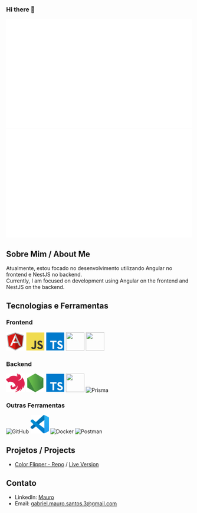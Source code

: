 ### Hi there 👋

<a href="https://github.com/jstrieb/github-stats">
<img src="https://raw.githubusercontent.com/Maurog-rgba/github-stats/master/generated/overview.svg#gh-dark-mode-only" />
<img src="https://raw.githubusercontent.com/Maurog-rgba/github-stats/master/generated/languages.svg#gh-dark-mode-only" />
</a>

## Sobre Mim / About Me
Atualmente, estou focado no desenvolvimento utilizando Angular no frontend e NestJS no backend.
<br>
Currently, I am focused on development using Angular on the frontend and NestJS on the backend.

## Tecnologias e Ferramentas

### Frontend
<img src="https://raw.githubusercontent.com/devicons/devicon/master/icons/angularjs/angularjs-original.svg" alt="Angular" width="50" height="50"> <img src="https://raw.githubusercontent.com/devicons/devicon/master/icons/javascript/javascript-original.svg" alt="JavaScript" width="50" height="50"> <img src="https://raw.githubusercontent.com/devicons/devicon/master/icons/typescript/typescript-original.svg" alt="TypeScript" width="50" height="50"> <img src="https://cdn.jsdelivr.net/gh/devicons/devicon/icons/sass/sass-original.svg" width="50" height="50" /> <img src="https://cdn.jsdelivr.net/gh/devicons/devicon/icons/bootstrap/bootstrap-original.svg" width="50" height="50" />

### Backend
<img src="https://raw.githubusercontent.com/devicons/devicon/master/icons/nestjs/nestjs-plain.svg" alt="NestJS" width="50" height="50"> <img src="https://raw.githubusercontent.com/devicons/devicon/master/icons/nodejs/nodejs-original.svg" alt="Node.js" width="50" height="50"> <img src="https://raw.githubusercontent.com/devicons/devicon/master/icons/typescript/typescript-original.svg" alt="TypeScript" width="50" height="50"> <img src="https://cdn.jsdelivr.net/gh/devicons/devicon/icons/mysql/mysql-original-wordmark.svg" width="50" height="50" />
<img src="https://devicons.railway.app/i/prisma-light.svg" alt="Prisma" width="50" height="50"/>

### Outras Ferramentas
<img src="https://devicons.railway.app/i/git.svg" alt="GitHub" width="50" height="50"> <img src="https://raw.githubusercontent.com/devicons/devicon/master/icons/vscode/vscode-original.svg" alt="VSCode" width="50" height="50"> <img src="https://cdn.jsdelivr.net/gh/devicons/devicon/icons/docker/docker-plain-wordmark.svg" alt="Docker" width="50" height="50" /> 
<img src="https://devicons.railway.app/i/postman.svg" alt="Postman" width="50" height="50" />

## Projetos / Projects
- [Color Flipper - Repo](https://github.com/Maurog-rgba/color-flipper) / [Live Version](https://folor-clipper.netlify.app/)

## Contato
- LinkedIn: [Mauro](https://www.linkedin.com/in/mauro-gabriel-b602b5194/)
- Email: gabriel.mauro.santos.3@gmail.com

